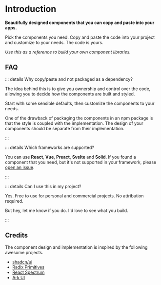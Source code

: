 # Introduction

**Beautifully designed components that you can copy and paste into your apps.**

Pick the components you need. Copy and paste the code into your project and customize to your needs. The code is yours.

_Use this as a reference to build your own component libraries._

## FAQ

::: details Why copy/paste and not packaged as a dependency?

The idea behind this is to give you ownership and control over the code, allowing you to decide how the components are built and styled.

Start with some sensible defaults, then customize the components to your needs.

One of the drawback of packaging the components in an npm package is that the style is coupled with the implementation. The design of your components should be separate from their implementation.

:::

::: details Which frameworks are supported?

You can use **React**, **Vue**, **Preact**, **Svelte** and **Solid**. If you found a component that you need, but it's not supported in your framework, please [open an issue](https://github.com/ocavue/prosekit/issues/new).

:::

::: details Can I use this in my project?

Yes. Free to use for personal and commercial projects. No attribution required.

But hey, let me know if you do. I'd love to see what you build.

:::

## Credits

The component design and implementation is inspired by the following awesome projects.

- [shadcn/ui](https://github.com/shadcn-ui/ui)
- [Radix Primitives](https://github.com/radix-ui/primitives)
- [React Spectrum](https://github.com/adobe/react-spectrum)
- [Ark UI](https://github.com/chakra-ui/ark)
